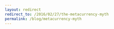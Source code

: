 ```yaml
---
layout: redirect
redirect_to: /2016/02/27/the-metacurrency-myth
permalink: /blog/metacurrency-myth
---
```

